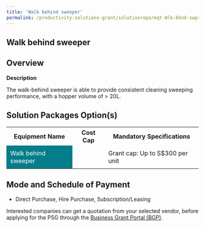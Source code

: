```yaml
---
title: 'Walk behind sweeper'
permalink: /productivity-solutions-grant/solutionrepo/eqt-Wlk-bhnd-swpr-Envronmntl-Srvcs
---
```


## Walk behind sweeper

## Overview

**Description**

The walk-behind sweeper is able to provide consistent cleaning sweeping performance, with a hopper volume of > 20L.

## Solution Packages Option(s)

<table>
<tr>
<th><b>Equipment Name</b></th>
<th><b>Cost Cap</b></th>
<th><b>Mandatory Specifications</b></th>
</tr>
<tr>
<td style='padding: 10px; background-color: #037E8A; color: #FFFFFF;'>Walk behind sweeper</td>
<td style='padding: 10px;'></td>
<td style='padding: 10px;'>Grant cap: Up to S$300 per unit</td>
</tr>
</table>

## Mode and Schedule of Payment

 - Direct Purchase, Hire Purchase, Subscription/Leasing

Interested companies can get a quotation from your selected vendor, before applying for the PSG through the <a href='https://www.businessgrants.gov.sg/' target='_blank' rel='noopener'>Business Grant Portal (BGP)</a>.

<script src="/jquery/resize-tables.js"></script>
